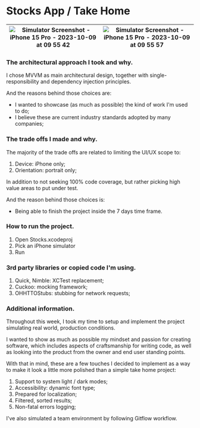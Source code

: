 # Stocks App / Take Home

| ![Simulator Screenshot - iPhone 15 Pro - 2023-10-09 at 09 55 42](https://github.com/kleber-maia/stocks-take-home/assets/10270929/2e38813b-75bc-415b-a791-cbf9cc77a849) | ![Simulator Screenshot - iPhone 15 Pro - 2023-10-09 at 09 55 57](https://github.com/kleber-maia/stocks-take-home/assets/10270929/25369257-8ec9-4fec-9a96-4e90343426b1) |
| - | - |

### The architectural approach I took and why.
I chose MVVM as main architectural design, together with single-responsibility and dependency injection principles.

And the reasons behind those choices are:

- I wanted to showcase (as much as possible) the kind of work I'm used to do;
- I believe these are current industry standards adopted by many companies;

### The trade offs I made and why.
The majority of the trade offs are related to limiting the UI/UX scope to:

1. Device: iPhone only;
2. Orientation: portrait only;

In addition to not seeking 100% code coverage, but rather picking high value areas to put under test.

And the reason behind those choices is:

- Being able to finish the project inside the 7 days time frame.

### How to run the project.
1. Open Stocks.xcodeproj
2. Pick an iPhone simulator
3. Run

### 3rd party libraries or copied code I'm using.
1. Quick, Nimble: XCTest replacement;
2. Cuckoo: mocking framework;
3. OHHTTOStubs: stubbing for network requests;

### Additional information.
Throughout this week, I took my time to setup and implement the project simulating real world, production conditions. 

I wanted to show as much as possible my mindset and passion for creating software, which includes aspects of craftsmanship for writing code, as well as looking into the product from the owner and end user standing points.

With that in mind, these are a few touches I decided to implement as a way to make it look a little more polished than a simple take home project:

1. Support to system light / dark modes;
2. Accessibility: dynamic font type;
3. Prepared for localization;
4. Filtered, sorted results;
5. Non-fatal errors logging;

I've also simulated a team environment by following Gitflow workflow.
